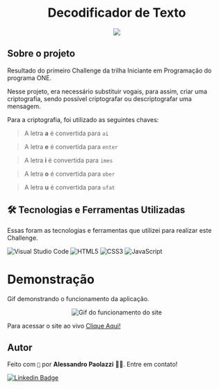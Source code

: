 <h1  align="center">Decodificador de Texto</h1>

<p  align="center">
<img src='https://media.discordapp.net/attachments/808449313973469249/1007784110317637782/unknown.png'>
</p>

## Sobre o projeto

Resultado do primeiro Challenge da trilha Iniciante em Programação do programa ONE.

Nesse projeto, era necessário substituir vogais, para assim, criar uma criptografia, sendo possível criptografar ou descriptografar uma mensagem.

Para a criptografia, foi utilizado as seguintes chaves:

> A letra **a** é convertida para `ai`

> A letra **e** é convertida para `enter`

> A letra **i** é convertida para `imes`

> A letra **o** é convertida para `ober`

> A letra **u** é convertida para `ufat`

## 🛠 Tecnologias e Ferramentas Utilizadas

Essas foram as tecnologias e ferramentas que utilizei para realizar este Challenge.

![Visual Studio Code](https://img.shields.io/badge/Visual%20Studio%20Code-0078d7.svg?style=for-the-badge&logo=visual-studio-code&logoColor=white) ![HTML5](https://img.shields.io/badge/html5-%23E34F26.svg?style=for-the-badge&logo=html5&logoColor=white) ![CSS3](https://img.shields.io/badge/css3-%231572B6.svg?style=for-the-badge&logo=css3&logoColor=white) ![JavaScript](https://img.shields.io/badge/javascript-%23323330.svg?style=for-the-badge&logo=javascript&logoColor=%23F7DF1E)

# Demonstração

Gif demonstrando o funcionamento da aplicação.

<p  align="center">
	<img  src='https://media.discordapp.net/attachments/808449313973469249/1007773600276815954/decodificador.gif'  alt='Gif do funcionamento do site'>
</p>
Para acessar o site ao vivo <a href=''>Clique Aqui!</a>

## Autor

Feito com `💚` por **Alessandro Paolazzi** ✌🏼. Entre em contato!

[![Linkedin Badge](https://img.shields.io/badge/-Alessandro-blue?style=flat-square&logo=Linkedin&logoColor=white&link=https://www.linkedin.com/in/alessandropaolazzi/)](https://www.linkedin.com/in/alessandropaolazzi/)
